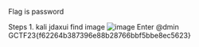 Flag is password

Steps 1. kali jdaxui find image
![image](https://github.com/SoraAurora/Writeups_GCTF2023/assets/91508322/723679d2-84ed-412a-b3eb-ba99dbc5b7d7)
Enter
@dmin
GCTF23{f62264b387396e88b28766bbf5bbe8ec5623}
